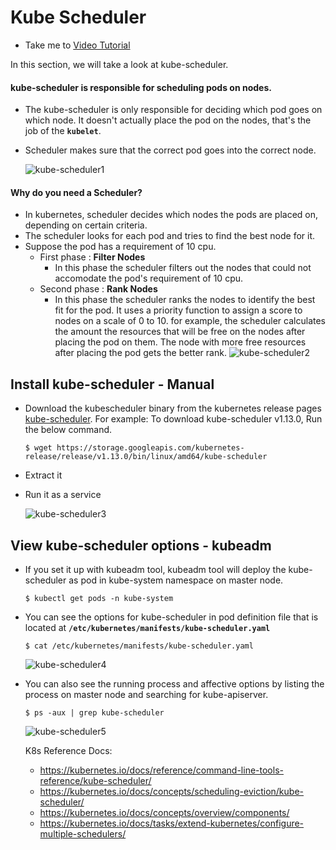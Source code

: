 # Kube Scheduler
  - Take me to [Video Tutorial](https://kodekloud.com/topic/kube-scheduler/)

In this section, we will take a look at kube-scheduler.

#### kube-scheduler is responsible for scheduling pods on nodes.  
- The kube-scheduler is only responsible for deciding which pod goes on which node. It doesn't actually place the pod on the nodes, that's the job of the **`kubelet`**.
- Scheduler makes sure that the correct pod goes into the correct node.
      

  ![kube-scheduler1](../../images/kube-scheduler1.PNG)
  
#### Why do you need a Scheduler?
- In kubernetes, scheduler decides which nodes the pods are placed on, depending on certain criteria.
- The scheduler looks for each pod and tries to find the best node for it.
- Suppose the pod has a requirement of 10 cpu.
  - First phase : **Filter Nodes**
    - In this phase the scheduler filters out the nodes that could not accomodate the pod's requirement of 10 cpu.
  - Second phase : **Rank Nodes**
    - In this phase the scheduler ranks the nodes to identify the best fit for the pod. It uses a priority function to assign a score to nodes on a scale of 0 to 10. for example, the scheduler calculates the amount the resources that will be free on the nodes after placing the pod on them. The node with more free resources after placing the pod gets the better rank.
  ![kube-scheduler2](../../images/kube-scheduler2.PNG)
    
## Install kube-scheduler - Manual
- Download the kubescheduler binary from the kubernetes release pages [kube-scheduler](https://storage.googleapis.com/kubernetes-release/release/v1.13.0/bin/linux/amd64/kube-scheduler). For example: To download kube-scheduler v1.13.0, Run the below command.
  ```
  $ wget https://storage.googleapis.com/kubernetes-release/release/v1.13.0/bin/linux/amd64/kube-scheduler
  ```
- Extract it
- Run it as a service

  ![kube-scheduler3](../../images/kube-scheduler3.PNG)
  
## View kube-scheduler options - kubeadm
- If you set it up with kubeadm tool, kubeadm tool will deploy the kube-scheduler as pod in kube-system namespace on master node.
  ```
  $ kubectl get pods -n kube-system
  ```
- You can see the options for kube-scheduler in pod definition file that is located at **`/etc/kubernetes/manifests/kube-scheduler.yaml`**
  ```
  $ cat /etc/kubernetes/manifests/kube-scheduler.yaml
  ```
  ![kube-scheduler4](../../images/kube-scheduler4.PNG)
  
- You can also see the running process and affective options by listing the process on master node and searching for kube-apiserver.
  ``` 
  $ ps -aux | grep kube-scheduler
  ```
  ![kube-scheduler5](../../images/kube-scheduler5.PNG)
  
  K8s Reference Docs:
  - https://kubernetes.io/docs/reference/command-line-tools-reference/kube-scheduler/
  - https://kubernetes.io/docs/concepts/scheduling-eviction/kube-scheduler/
  - https://kubernetes.io/docs/concepts/overview/components/
  - https://kubernetes.io/docs/tasks/extend-kubernetes/configure-multiple-schedulers/
    
